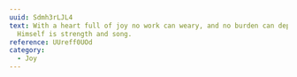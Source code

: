 ```yaml
---
uuid: Sdmh3rLJL4
text: With a heart full of joy no work can weary, and no burden can depress; God
  Himself is strength and song.
reference: UUreff0UOd
category:
  - Joy
---
```

